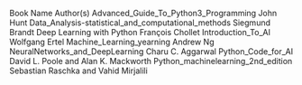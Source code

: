 Book Name	Author(s)
Advanced_Guide_To_Python3_Programming	John Hunt
Data_Analysis-statistical_and_computational_methods	Siegmund Brandt
Deep Learning with Python	François Chollet
Introduction_To_AI	Wolfgang Ertel
Machine_Learning_yearning	Andrew Ng
NeuralNetworks_and_DeepLearning	Charu C. Aggarwal
Python_Code_for_AI	David L. Poole and Alan K. Mackworth
Python_machinelearning_2nd_edition	Sebastian Raschka and Vahid Mirjalili

